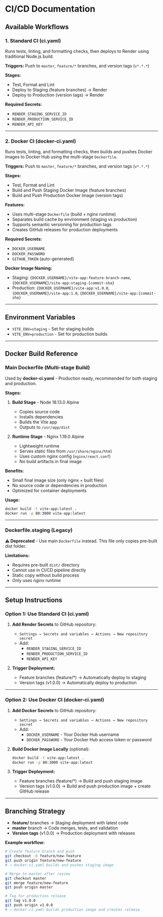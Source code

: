 # CI/CD Documentation

## Available Workflows

### 1. Standard CI (ci.yaml)
Runs tests, linting, and formatting checks, then deploys to Render using traditional Node.js build.

**Triggers:** Push to `master`, `feature/*` branches, and version tags (`v*.*.*`)

**Stages:**
- Test, Format and Lint
- Deploy to Staging (feature branches) → Render
- Deploy to Production (version tags) → Render

**Required Secrets:**
- `RENDER_STAGING_SERVICE_ID`
- `RENDER_PRODUCTION_SERVICE_ID`
- `RENDER_API_KEY`

---

### 2. Docker CI (docker-ci.yaml)
Runs tests, linting, and formatting checks, then builds and pushes Docker images to Docker Hub using the multi-stage `Dockerfile`.

**Triggers:** Push to `master`, `feature/*` branches, and version tags (`v*.*.*`)

**Stages:**
- Test, Format and Lint
- Build and Push Staging Docker Image (feature branches)
- Build and Push Production Docker Image (version tags)

**Features:**
- Uses multi-stage `Dockerfile` (build + nginx runtime)
- Separates build cache by environment (staging vs production)
- Supports semantic versioning for production tags
- Creates GitHub releases for production deployments

**Required Secrets:**
- `DOCKER_USERNAME`
- `DOCKER_PASSWORD`
- `GITHUB_TOKEN` (auto-generated)

**Docker Image Naming:**
- Staging: `{DOCKER_USERNAME}/vite-app:feature-branch-name`, `{DOCKER_USERNAME}/vite-app:staging-{commit-sha}`
- Production: `{DOCKER_USERNAME}/vite-app:v1.0.0`, `{DOCKER_USERNAME}/vite-app:1.0`, `{DOCKER_USERNAME}/vite-app:{commit-sha}`

---

## Environment Variables

- `VITE_ENV=staging` - Set for staging builds
- `VITE_ENV=production` - Set for production builds

---

## Docker Build Reference

### Main Dockerfile (Multi-stage Build)

Used by **docker-ci.yaml** - Production ready, recommended for both staging and production.

**Stages:**
1. **Build Stage** - Node 18.13.0 Alpine
   - Copies source code
   - Installs dependencies
   - Builds the Vite app
   - Outputs to `/usr/app/dist`

2. **Runtime Stage** - Nginx 1.19.0 Alpine  
   - Lightweight runtime
   - Serves static files from `/usr/share/nginx/html`
   - Uses custom nginx config (`nginx/react.conf`)
   - No build artifacts in final image

**Benefits:**
- Small final image size (only nginx + built files)
- No source code or dependencies in production
- Optimized for container deployments

**Usage:**
```bash
docker build -t vite-app:latest .
docker run -p 80:3000 vite-app:latest
```

---

### Dockerfile.staging (Legacy)

**⚠️ Deprecated** - Use main `Dockerfile` instead. This file only copies pre-built dist folder.

**Limitations:**
- Requires pre-built `dist/` directory
- Cannot use in CI/CD pipeline directly
- Static copy without build process
- Only uses nginx runtime

---

## Setup Instructions

### Option 1: Use Standard CI (ci.yaml)

1. **Add Render Secrets** to GitHub repository:
   - `Settings → Secrets and variables → Actions → New repository secret`
   - Add:
     - `RENDER_STAGING_SERVICE_ID`
     - `RENDER_PRODUCTION_SERVICE_ID`
     - `RENDER_API_KEY`

2. **Trigger Deployment:**
   - Feature branches (feature/*) → Automatically deploy to staging
   - Version tags (v1.0.0) → Automatically deploy to production

---

### Option 2: Use Docker CI (docker-ci.yaml)

1. **Add Docker Secrets** to GitHub repository:
   - `Settings → Secrets and variables → Actions → New repository secret`
   - Add:
     - `DOCKER_USERNAME` - Your Docker Hub username
     - `DOCKER_PASSWORD` - Your Docker Hub access token or password

2. **Build Docker Image Locally** (optional):
   ```bash
   docker build -t vite-app:latest .
   docker run -p 80:3000 vite-app:latest
   ```

3. **Trigger Deployment:**
   - Feature branches (feature/*) → Build and push staging image
   - Version tags (v1.0.0) → Build and push production image + create GitHub release

---

## Branching Strategy

- **feature/** branches → Staging deployment with latest code
- **master** branch → Code merges, tests, and validation
- **Version tags** (v1.0.0) → Production deployment with releases

**Example workflow:**
```bash
# Create feature branch and push
git checkout -b feature/new-feature
git push origin feature/new-feature
# → docker-ci.yaml builds and pushes staging image

# Merge to master after review
git checkout master
git merge feature/new-feature
git push origin master

# Tag for production release
git tag v1.0.0
git push origin v1.0.0
# → docker-ci.yaml builds production image and creates release
```

